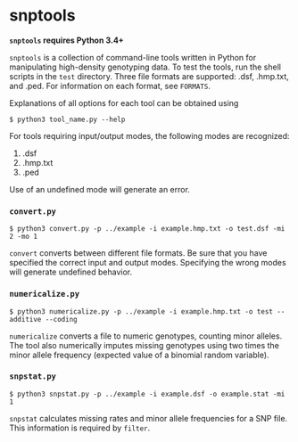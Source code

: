# snptools

__`snptools` requires Python 3.4+__

`snptools` is a collection of command-line tools written in Python for manipulating high-density genotyping data. To test the tools, run the shell scripts in the `test` directory. Three file formats are supported: .dsf, .hmp.txt, and .ped. For information on each format, see `FORMATS`.

Explanations of all options for each tool can be obtained using

```
$ python3 tool_name.py --help
```

For tools requiring input/output modes, the following modes are recognized:

1. .dsf
2. .hmp.txt
3. .ped

Use of an undefined mode will generate an error.

### `convert.py`

```
$ python3 convert.py -p ../example -i example.hmp.txt -o test.dsf -mi 2 -mo 1
```

`convert` converts between different file formats. Be sure that you have specified the correct input and output modes. Specifying the wrong modes will generate undefined behavior.

### `numericalize.py`

```
$ python3 numericalize.py -p ../example -i example.hmp.txt -o test --additive --coding
```

`numericalize` converts a file to numeric genotypes, counting minor alleles. The tool also numerically imputes missing genotypes using two times the minor allele frequency (expected value of a binomial random variable).

### `snpstat.py`

```
$ python3 snpstat.py -p ../example -i example.dsf -o example.stat -mi 1
```

`snpstat` calculates missing rates and minor allele frequencies for a SNP file. This information is required by `filter`.

